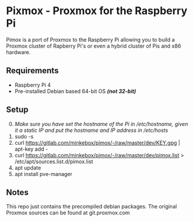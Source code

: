 Pixmox - Proxmox for the Raspberry Pi
===

Pimox is a port of Proxmox to the Raspberry Pi allowing you to build a Proxmox cluster of Rapberry Pi's or even a hybrid cluster of Pis and x86 hardware.

Requirements
---
* Raspberry Pi 4
* Pre-installed Debian based 64-bit OS ___(not 32-bit)___

Setup
---
0. *Make sure you have set the hostname of the Pi in /etc/hostname, given it a static IP and put the hostname and IP address in /etc/hosts*
1. sudo -s
2. curl https://gitlab.com/minkebox/pimox/-/raw/master/dev/KEY.gpg | apt-key add -
3. curl https://gitlab.com/minkebox/pimox/-/raw/master/dev/pimox.list > /etc/apt/sources.list.d/pimox.list
4. apt update
5. apt install pve-manager

Notes
---
This repo just contains the precompiled debian packages. The original Proxmox sources can be found at git.proxmox.com
